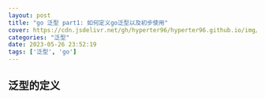 ```yaml
---
layout: post
title: "go 泛型 part1: 如何定义go泛型以及初步使用"
cover: https://cdn.jsdelivr.net/gh/hyperter96/hyperter96.github.io/img/go-generic-part1.jpeg
categories: "泛型"
date: 2023-05-26 23:52:19
tags: ['泛型', 'go']
---
```


## 泛型的定义



